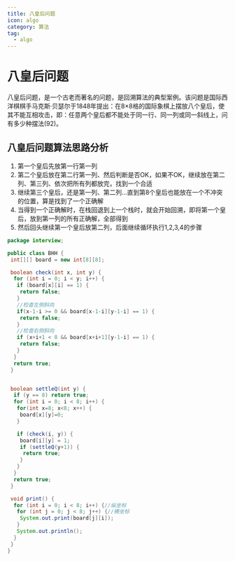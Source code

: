 ```yaml
---
title: 八皇后问题
icon: algo
category: 算法
tag:
  - algo
---
```


# 八皇后问题

八皇后问题，是一个古老而著名的问题，是回溯算法的典型案例。该问题是国际西洋棋棋手马克斯·贝瑟尔于1848年提出：在8×8格的国际象棋上摆放八个皇后，使其不能互相攻击，即：任意两个皇后都不能处于同一行、同一列或同一斜线上，问有多少种摆法(92)。

## 八皇后问题算法思路分析

1. 第一个皇后先放第一行第一列
2. 第二个皇后放在第二行第一列、然后判断是否OK，如果不OK，继续放在第二列、第三列、依次把所有列都放完，找到一个合适
3. 继续第三个皇后，还是第一列、第二列…直到第8个皇后也能放在一个不冲突的位置，算是找到了一个正确解
4. 当得到一个正确解时，在栈回退到上一个栈时，就会开始回溯，即将第一个皇后，放到第一列的所有正确解，全部得到
5. 然后回头继续第一个皇后放第二列，后面继续循环执行1,2,3,4的步骤

```java
package interview;

public class BHH {
 int[][] board = new int[8][8];

 boolean check(int x, int y) {
  for (int i = 0; i < y; i++) {
   if (board[x][i] == 1) {
    return false;
   }
   //检查左侧斜向
   if(x-1-i >= 0 && board[x-1-i][y-1-i] == 1) {
    return false;
   }
   //检查右侧斜向
   if (x+i+1 < 8 && board[x+i+1][y-1-i] == 1) {
    return false;
   }
  }
  return true;
 }


 boolean settleQ(int y) {
  if (y == 8) return true;
  for (int i = 0; i < 8; i++) {
   for(int x=8; x<8; x++) {
    board[x][y]=0;
   }

   if (check(i, y)) {
    board[i][y] = 1;
    if (settleQ(y+1)) {
     return true;
    }
   }
  }
  return true;
 }

 void print() {
  for (int i = 0; i < 8; i++) {//纵坐标
   for (int j = 0; j < 8; j++) {//横坐标
    System.out.print(board[j][i]);
   }
   System.out.println();
  }
 }
}
```
